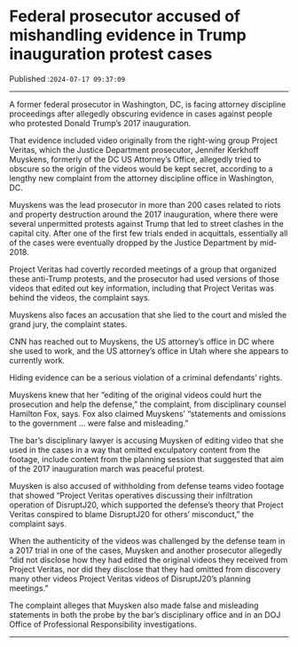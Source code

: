 # Federal prosecutor accused of mishandling evidence in Trump inauguration protest cases

Published :`2024-07-17 09:37:09`

---

A former federal prosecutor in Washington, DC, is facing attorney discipline proceedings after allegedly obscuring evidence in cases against people who protested Donald Trump’s 2017 inauguration.

That evidence included video originally from the right-wing group Project Veritas, which the Justice Department prosecutor, Jennifer Kerkhoff Muyskens, formerly of the DC US Attorney’s Office, allegedly tried to obscure so the origin of the videos would be kept secret, according to a lengthy new complaint from the attorney discipline office in Washington, DC.

Muyskens was the lead prosecutor in more than 200 cases related to riots and property destruction around the 2017 inauguration, where there were several unpermitted protests against Trump that led to street clashes in the capital city. After one of the first few trials ended in acquittals, essentially all of the cases were eventually dropped by the Justice Department by mid-2018.

Project Veritas had covertly recorded meetings of a group that organized these anti-Trump protests, and the prosecutor had used versions of those videos that edited out key information, including that Project Veritas was behind the videos, the complaint says.

Muyskens also faces an accusation that she lied to the court and misled the grand jury, the complaint states.

CNN has reached out to Muyskens, the US attorney’s office in DC where she used to work, and the US attorney’s office in Utah where she appears to currently work.

Hiding evidence can be a serious violation of a criminal defendants’ rights.

Muyskens knew that her “editing of the original videos could hurt the prosecution and help the defense,” the complaint, from disciplinary counsel Hamilton Fox, says. Fox also claimed Muyskens’ “statements and omissions to the government … were false and misleading.”

The bar’s disciplinary lawyer is accusing Muysken of editing video that she used in the cases in a way that omitted exculpatory content from the footage, include content from the planning session that suggested that aim of the 2017 inauguration march was peaceful protest.

Muysken is also accused of withholding from defense teams video footage that showed “Project Veritas operatives discussing their infiltration operation of DisruptJ20, which supported the defense’s theory that Project Veritas conspired to blame DisruptJ20 for others’ misconduct,” the complaint says.

When the authenticity of the videos was challenged by the defense team in a 2017 trial in one of the cases, Muysken and another prosecutor allegedly “did not disclose how they had edited the original videos they received from Project Veritas, nor did they disclose that they had omitted from discovery many other videos Project Veritas videos of DisruptJ20’s planning meetings.”

The complaint alleges that Muysken also made false and misleading statements in both the probe by the bar’s disciplinary office and in an DOJ Office of Professional Responsibility investigations.

---

